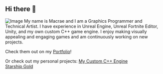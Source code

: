 ## Hi there 👋
![Image](https://github.com/user-attachments/assets/f6d24201-e626-45f6-86d7-9ce046c07d76)
My name is Macrae and I am a Graphics Programmer and Technical Artist. I have experience in Unreal Engine, Unreal Fortnite Editor, Unity, and my own custom C++ game engine. I enjoy making visually appealing and engaging games and am continuously working on new projects. 

Check them out on my [Portfolio](https://www.macraesmith.com)!

Or check out my personal projects:
[My Custom C++ Engine](https://github.com/MacraeSmith/Custom-Engine.git) <br>
[Starship Gold](https://github.com/MacraeSmith/Starship-Gold.git) <br>
